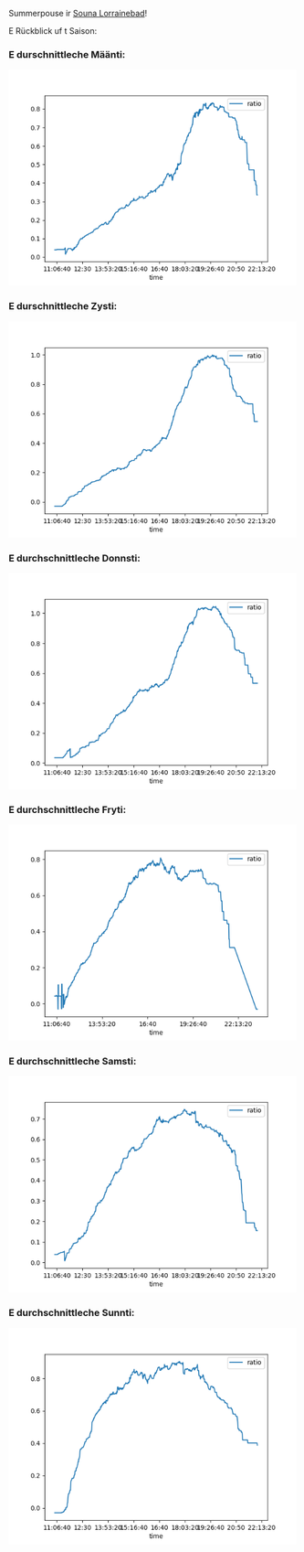 Summerpouse ir [Souna Lorrainebad](https://saunalorrainebad.ch/)!

E Rückblick uf t Saison:

### E durschnittleche Määnti:
![Graph](Määnti.png)

### E durschnittleche Zysti:
![Graph](Zysti.png)

### E durchschnittleche Donnsti:
![Graph](Donnsti.png)

### E durchschnittleche Fryti:
![Graph](Fryti.png)

### E durchschnittleche Samsti:
![Graph](Samsti.png)

### E durchschnittleche Sunnti:
![Graph](Sunnti.png)
